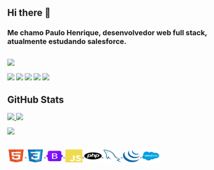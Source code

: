 ## Hi there 👋 
### Me chamo Paulo Henrique, desenvolvedor web full stack, atualmente estudando salesforce. 

<!--
<p align="left"> <a href="https://github.com/ryo-ma/github-profile-trophy"><img src="https://github-profile-trophy.vercel.app/?username=paulo0794" alt="carlosfloresta" /></a> </p>
-->

##

<p align="left"> <img src="https://komarev.com/ghpvc/?username=paulo0794&color=lightgrey"/> </p>

<div>
  <a href="https://www.linkedin.com/in/paulo-henrique-oliveira-b8962649/" target="_blank"><img src="https://img.shields.io/badge/LinkedIn-0077B5?style=for-the-badge&logo=linkedin&logoColor=white" target="_blank"></a>
  <a href="https://trailblazer.me/id/paulo0794" target="_blank"><img src="https://img.shields.io/badge/Salesforce-00A1E0?style=for-the-badge&logo=Salesforce&logoColor=white" target="_blank"></a>   
  <a href="https://medium.com/@paulo_0794" target="_blank"><img src="https://img.shields.io/badge/Medium-12100E?style=for-the-badge&logo=medium&logoColor=white" target="_blank"></a> 
  <a href = "mailto:paulo_0794@hotmail.com" target="_blank"><img src="https://img.shields.io/badge/Microsoft_Outlook-0078D4?style=for-the-badge&logo=microsoft-outlook&logoColor=white" target="_blank"></a>
  <a href = "https://twitter.com/Paulo_0794" target="_blank"><img src="https://img.shields.io/badge/Twitter-1DA1F2?style=for-the-badge&logo=twitter&logoColor=white" target="_blank"></a>
  
</div>



## GitHub Stats

<div align="left">
  <a href="https://github.com/paulo0794">
  <img height="180em" src="https://github-readme-stats.vercel.app/api?username=paulo0794&show_icons=true&theme=tokyonight&include_all_commits=true&count_private=true"/>
  <img height="180em" src="https://github-readme-stats.vercel.app/api/top-langs/?username=paulo0794&layout=compact&langs_count=6&theme=tokyonight"/>
</div>
  
<p><img src="https://github-readme-streak-stats.herokuapp.com/?user=paulo0794&"/></p>
  
<div style="display: inline_block"><br>
  <img align="center" height="30" width="40" src="https://raw.githubusercontent.com/devicons/devicon/master/icons/html5/html5-original.svg">
  <img align="center" height="30" width="40" src="https://raw.githubusercontent.com/devicons/devicon/master/icons/css3/css3-original.svg">
  <img align="center" height="30" width="40" src="https://raw.githubusercontent.com/devicons/devicon/master/icons/bootstrap/bootstrap-original.svg">
  <img align="center" height="30" width="40" src="https://raw.githubusercontent.com/devicons/devicon/master/icons/javascript/javascript-plain.svg">
  <img align="center" height="30" width="40" src="https://raw.githubusercontent.com/devicons/devicon/master/icons/php/php-plain.svg">
  <img align="center" height="30" width="40" src="https://raw.githubusercontent.com/devicons/devicon/master/icons/mysql/mysql-plain.svg">
  <img align="center" height="30" width="40" src="https://raw.githubusercontent.com/devicons/devicon/master/icons/jquery/jquery-plain.svg">
  <img align="center" height="30" width="40" src="https://raw.githubusercontent.com/devicons/devicon/master/icons/salesforce/salesforce-plain.svg">
</div>

<!--
- 🔭 I’m currently working on ...
- 🌱 I’m currently learning ...
- 👯 I’m looking to collaborate on ...
- 🤔 I’m looking for help with ...
- 💬 Ask me about ...
- 📫 How to reach me: ...
- 😄 Pronouns: ...
- ⚡ Fun fact: ...
-->
